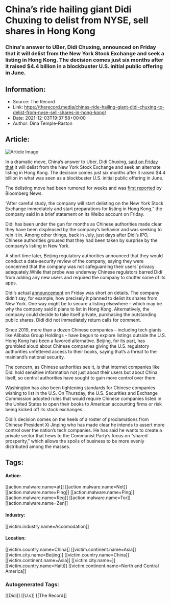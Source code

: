 # China’s ride hailing giant Didi Chuxing to delist from NYSE, sell shares in Hong Kong
### China's answer to UBer, Didi Chuxing, announced on Friday that it will delist from the New York Stock Exchange and seek a listing in Hong Kong. The decision comes just six months after it raised $4.4 billion in a blockbuster U.S. initial public offering in June.

## Information:
+ Source: The Record
+ Link: https://therecord.media/chinas-ride-hailing-giant-didi-chuxing-to-delist-from-nyse-sell-shares-in-hong-kong/
+ Date: 2021-12-03T19:37:58+00:00
+ Author: Dina Temple-Raston


## Article:
![Article Image](https://therecord.media/wp-content/uploads/2021/12/mike-tsitas-cOywAM6fsPo-unsplash-1-1.jpg)

In a dramatic move, China’s answer to Uber, Didi Chuxing, [said on Friday that](https://m.weibo.cn/status/4710244250289231?mc_cid=c436faeac9&mc_eid=2c780a9b26) it will delist from the New York Stock Exchange and seek an alternate listing in Hong Kong. The decision comes just six months after it raised $4.4 billion in what was seen as a blockbuster U.S. initial public offering in June. 


The delisting move had been rumored for weeks and was [first reported](https://www.bloomberg.com/news/articles/2021-11-26/china-is-said-to-ask-didi-to-delist-from-u-s-on-security-fears) by Bloomberg News.


“After careful study, the company will start delisting on the New York Stock Exchange immediately and start preparations for listing in Hong Kong,” the company said in a brief statement on its Weibo account on Friday.


Didi has been under the gun for months as Chinese authorities made clear they have been displeased by the company’s behavior and was seeking to rein it in. Among other things, back in July, just days after Didi’s IPO, Chinese authorities groused that they had been taken by surprise by the company’s listing in New York. 


A short time later, Beijing regulatory authorities announced that they would conduct a data-security review of the company, saying they were concerned that the company was not safeguarding their users’ privacy adequately.While that probe was underway Chinese regulators barred Didi from adding any new users and required the company to shutter some of its apps.


Didi’s actual [announcement](https://ir.didiglobal.com/news-and-events/news/news-details/2021/DiDi-Announces-Recent-Developments/default.aspx?mc_cid=c436faeac9&mc_eid=2c780a9b26) on Friday was short on details. The company didn’t say, for example, how precisely it planned to delist its shares from New York. One way might be to secure a listing elsewhere – which may be why the company said it plans to list in Hong Kong. Alternatively, the company could decide to take itself private, purchasing the outstanding public shares. Didi did not immediately return calls for comment.


Since 2019, more than a dozen Chinese companies – including tech giants like Alibaba Group Holdings – have begun to explore listings outside the U.S. Hong Kong has been a favored alternative. Beijing, for its part, has grumbled aloud about Chinese companies giving the U.S. regulatory authorities unfettered access to their books, saying that’s a threat to the mainland’s national security. 


The concern, as Chinese authorities see it, is that internet companies like Didi hold sensitive information not just about their users but about China itself, so central authorities have sought to gain more control over them. 


Washington has also been tightening standards for Chinese companies wishing to list in the U.S. On Thursday, the U.S. Securities and Exchange Commission adopted rules that would require Chinese companies listed in the United States to open their books to American accounting firms or risk being kicked off its stock exchanges.


Didi’s decision comes on the heels of a roster of proclamations from Chinese President Xi Jinping who has made clear he intends to assert more control over the nation’s tech companies. He has said he wants to create a private sector that hews to the Communist Party’s focus on “shared prosperity,” which allows the spoils of business to be more evenly distributed among the masses. 





## Tags:

#### Action:
[[action.malware.name=at]] [[action.malware.name=Net]] [[action.malware.name=Ping]] [[action.malware.name=Ping]] [[action.malware.name=Reg]] [[action.malware.name=Tor]] [[action.malware.name=Zen]]

#### Industry:
[[victim.industry.name=Accomodation]]

#### Location:
[[victim.country.name=China]] [[victim.continent.name=Asia]] [[victim.city.name=Beijing]] [[victim.country.name=China]] [[victim.continent.name=Asia]] [[victim.city.name=]] [[victim.country.name=Haiti]] [[victim.continent.name=North and Central America]]

### Autogenerated Tags:
[[Didi]] [[U.s]] [[The Record]]

